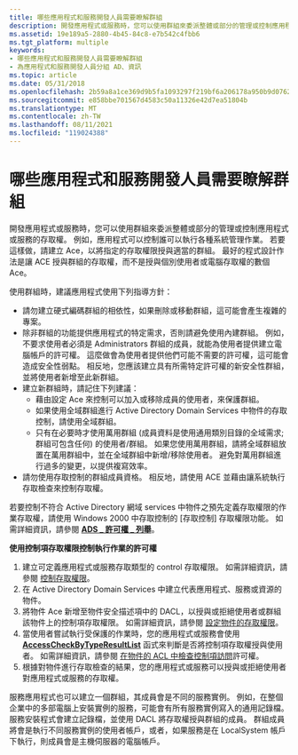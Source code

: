 ```yaml
---
title: 哪些應用程式和服務開發人員需要瞭解群組
description: 開發應用程式或服務時，您可以使用群組來委派整體或部分的管理或控制應用程式或服務的存取權。
ms.assetid: 19e189a5-2880-4b45-84c8-e7b542c4fbb6
ms.tgt_platform: multiple
keywords:
- 哪些應用程式和服務開發人員需要瞭解群組
- 為應用程式和服務開發人員分組 AD、資訊
ms.topic: article
ms.date: 05/31/2018
ms.openlocfilehash: 2b59a8a1ce369d9b5fa1093297f219bf6a206178a950b9d0762fde3069846551
ms.sourcegitcommit: e858bbe701567d4583c50a11326e42d7ea51804b
ms.translationtype: MT
ms.contentlocale: zh-TW
ms.lasthandoff: 08/11/2021
ms.locfileid: "119024388"
---
```

# <a name="what-application-and-service-developers-need-to-know-about-groups"></a>哪些應用程式和服務開發人員需要瞭解群組

開發應用程式或服務時，您可以使用群組來委派整體或部分的管理或控制應用程式或服務的存取權。 例如，應用程式可以控制誰可以執行各種系統管理作業。 若要這樣做，請建立 Ace，以將指定的存取權限授與適當的群組。 最好的程式設計作法是讓 ACE 授與群組的存取權，而不是授與個別使用者或電腦存取權的數個 Ace。

使用群組時，建議應用程式使用下列指導方針：

-   請勿建立硬式編碼群組的相依性，如果刪除或移動群組，這可能會產生複雜的專案。
-   除非群組的功能提供應用程式的特定需求，否則請避免使用內建群組。 例如，不要求使用者必須是 Administrators 群組的成員，就能為使用者提供建立電腦帳戶的許可權。 這麼做會為使用者提供他們可能不需要的許可權，這可能會造成安全性弱點。 相反地，您應該建立具有所需特定許可權的新安全性群組，並將使用者新增至此新群組。
-   建立新群組時，請記住下列建議：
    -   藉由設定 Ace 來控制可以加入或移除成員的使用者，來保護群組。
    -   如果使用全域群組進行 Active Directory Domain Services 中物件的存取控制，請使用全域群組。
    -   只有在必要時才使用萬用群組 (成員資料是使用通用類別目錄的全域需求;群組可包含任何) 的使用者/群組。 如果您使用萬用群組，請將全域群組放置在萬用群組中，並在全域群組中新增/移除使用者。 避免對萬用群組進行過多的變更，以提供複寫效率。
-   請勿使用存取控制的群組成員資格。 相反地，請使用 ACE 並藉由讓系統執行存取檢查來控制存取權。

若要控制不符合 Active Directory 網域 services 中物件之預先定義存取權限的作業存取權，請使用 Windows 2000 中存取控制的 [存取控制] 存取權限功能。 如需詳細資訊，請參閱 [**ADS \_ 許可權 \_ 列舉**](/windows/win32/api/iads/ne-iads-ads_rights_enum)。

**使用控制項存取權限控制執行作業的許可權**

1.  建立可定義應用程式或服務存取類型的 control 存取權限。 如需詳細資訊，請參閱 [控制存取權限](control-access-rights.md)。
2.  在 Active Directory Domain Services 中建立代表應用程式、服務或資源的物件。
3.  將物件 Ace 新增至物件安全描述項中的 DACL，以授與或拒絕使用者或群組該物件上的控制項存取權限。 如需詳細資訊，請參閱 [設定物件的存取權限](setting-access-rights-on-an-object.md)。
4.  當使用者嘗試執行受保護的作業時，您的應用程式或服務會使用 [**AccessCheckByTypeResultList**](/windows/desktop/api/securitybaseapi/nf-securitybaseapi-accesscheckbytyperesultlist) 函式來判斷是否將控制項存取權授與使用者。 如需詳細資訊，請參閱 [在物件的 ACL 中檢查控制項訪問](checking-a-control-access-right-in-an-objectampaposs-acl.md)許可權。
5.  根據對物件進行存取檢查的結果，您的應用程式或服務可以授與或拒絕使用者對應用程式或服務的存取權。

服務應用程式也可以建立一個群組，其成員會是不同的服務實例。 例如，在整個企業中的多部電腦上安裝實例的服務，可能會有所有服務實例寫入的通用記錄檔。 服務安裝程式會建立記錄檔，並使用 DACL 將存取權授與群組的成員。 群組成員將會是執行不同服務實例的使用者帳戶，或者，如果服務是在 LocalSystem 帳戶下執行，則成員會是主機伺服器的電腦帳戶。

 

 